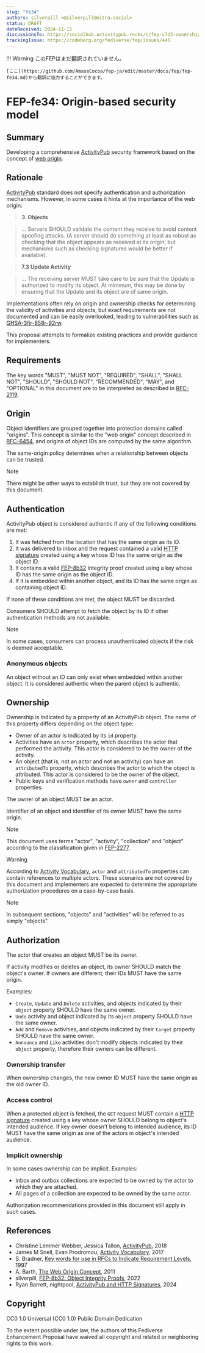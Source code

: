 ```yaml
---
slug: "fe34"
authors: silverpill <@silverpill@mitra.social>
status: DRAFT
dateReceived: 2024-11-15
discussionsTo: https://socialhub.activitypub.rocks/t/fep-c7d3-ownership/4292
trackingIssue: https://codeberg.org/fediverse/fep/issues/445
---
```

!!! Warning
    このFEPはまだ翻訳されていません。

    [ここ](https://github.com/AmaseCocoa/fep-ja/edit/master/docs/fep/fep-fe34.md)から翻訳に協力することができます。
# FEP-fe34: Origin-based security model

## Summary

Developing a comprehensive [ActivityPub] security framework based on the concept of [web origin][RFC-6454].

## Rationale

[ActivityPub] standard does not specify authentication and authorization mechanisms. However, in some cases it hints at the importance of the web origin:

>**3. Objects**

>... Servers SHOULD validate the content they receive to avoid content spoofing attacks. (A server should do something at least as robust as checking that the object appears as received at its origin, but mechanisms such as checking signatures would be better if available).

>**7.3 Update Activity**

>... The receiving server MUST take care to be sure that the Update is authorized to modify its object. At minimum, this may be done by ensuring that the Update and its object are of same origin.

Implementations often rely on origin and ownership checks for determining the validity of activities and objects, but exact requirements are not documented and can be easily overlooked, leading to vulnerabilities such as [GHSA-3fjr-858r-92rw](https://github.com/mastodon/mastodon/security/advisories/GHSA-3fjr-858r-92rw).

This proposal attempts to formalize existing practices and provide guidance for implementers.

## Requirements

The key words "MUST", "MUST NOT", "REQUIRED", "SHALL", "SHALL NOT", "SHOULD", "SHOULD NOT", "RECOMMENDED", "MAY", and "OPTIONAL" in this document are to be interpreted as described in [RFC-2119].

## Origin

Object identifiers are grouped together into protection domains called "origins". This concept is similar to the "web origin" concept described in [RFC-6454], and origins of object IDs are computed by the same algorithm.

The same-origin policy determines when a relationship between objects can be trusted.

>[!NOTE]
>There might be other ways to establish trust, but they are not covered by this document.

## Authentication

ActivityPub object is considered authentic if any of the following conditions are met:

1. It was fetched from the location that has the same origin as its ID.
2. It was delivered to inbox and the request contained a valid [HTTP signature][HttpSig] created using a key whose ID has the same origin as the object ID.
3. It contains a valid [FEP-8b32] integrity proof created using a key whose ID has the same origin as the object ID.
4. If it is embedded within another object, and its ID has the same origin as containing object ID.

If none of these conditions are met, the object MUST be discarded.

Consumers SHOULD attempt to fetch the object by its ID if other authentication methods are not available.

>[!NOTE]
>In some cases, consumers can process unauthenticated objects if the risk is deemed acceptable.

### Anonymous objects

An object without an ID can only exist when embedded within another object. It is considered authentic when the parent object is authentic.

## Ownership

Ownership is indicated by a property of an ActivityPub object. The name of this property differs depending on the object type:

- Owner of an actor is indicated by its `id` property.
- Activities have an `actor` property, which describes the actor that performed the activity. This actor is considered to be the owner of the activity.
- An object (that is, not an actor and not an activity) can have an `attributedTo` property, which describes the actor to which the object is attributed. This actor is considered to be the owner of the object.
- Public keys and verification methods have `owner` and `controller` properties.

The owner of an object MUST be an actor.

Identifier of an object and identifier of its owner MUST have the same origin.

>[!NOTE]
>This document uses terms "actor", "activity", "collection" and "object" according to the classification given in [FEP-2277].

>[!WARNING]
>According to [Activity Vocabulary][ActivityVocabulary], `actor` and `attributedTo` properties can contain references to multiple actors. These scenarios are not covered by this document and implementers are expected to determine the appropriate authorization procedures on a case-by-case basis.

>[!NOTE]
>In subsequent sections, "objects" and "activities" will be referred to as simply "objects".

## Authorization

The actor that creates an object MUST be its owner.

If activity modifies or deletes an object, its owner SHOULD match the object's owner. If owners are different, their IDs MUST have the same origin.

Examples:

- `Create`, `Update` and `Delete` activities, and objects indicated by their `object` property SHOULD have the same owner.
- `Undo` activity and object indicated by its `object` property SHOULD have the same owner.
- `Add` and `Remove` activities, and objects indicated by their `target` property SHOULD have the same owner.
- `Announce` and `Like` activities don't modify objects indicated by their `object` property, therefore their owners can be different.

### Ownership transfer

When ownership changes, the new owner ID MUST have the same origin as the old owner ID.

### Access control

When a protected object is fetched, the `GET` request MUST contain a [HTTP signature][HttpSig] created using a key whose owner SHOULD belong to object's intended audience. If key owner doesn't belong to intended audience, its ID MUST have the same origin as one of the actors in object's intended audience.

### Implicit ownership

In some cases ownership can be implicit. Examples:

- Inbox and outbox collections are expected to be owned by the actor to which they are attached.
- All pages of a collection are expected to be owned by the same actor.

Authorization recommendations provided in this document still apply in such cases.

## References

- Christine Lemmer Webber, Jessica Tallon, [ActivityPub][ActivityPub], 2018
- James M Snell, Evan Prodromou, [Activity Vocabulary][ActivityVocabulary], 2017
- S. Bradner, [Key words for use in RFCs to Indicate Requirement Levels][RFC-2119], 1997
- A. Barth, [The Web Origin Concept][RFC-6454], 2011
- silverpill, [FEP-8b32: Object Integrity Proofs][FEP-8b32], 2022
- Ryan Barrett, nightpool, [ActivityPub and HTTP Signatures][HttpSig], 2024

[ActivityPub]: https://www.w3.org/TR/activitypub/
[ActivityVocabulary]: https://www.w3.org/TR/activitystreams-vocabulary/
[RFC-2119]: https://tools.ietf.org/html/rfc2119.html
[RFC-6454]: https://www.rfc-editor.org/rfc/rfc6454.html
[FEP-8b32]: https://codeberg.org/fediverse/fep/src/branch/main/fep/8b32/fep-8b32.md
[FEP-2277]: https://codeberg.org/fediverse/fep/src/branch/main/fep/2277/fep-2277.md
[HttpSig]: https://swicg.github.io/activitypub-http-signature/

## Copyright

CC0 1.0 Universal (CC0 1.0) Public Domain Dedication

To the extent possible under law, the authors of this Fediverse Enhancement Proposal have waived all copyright and related or neighboring rights to this work.
